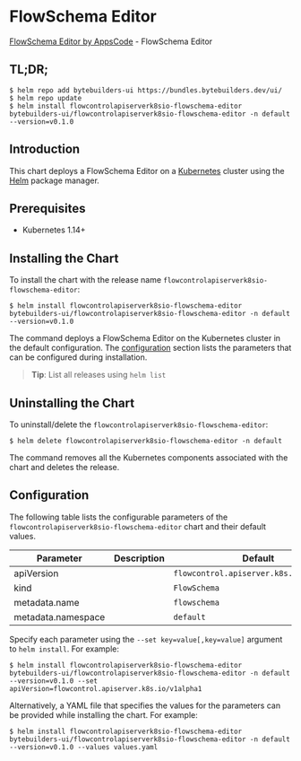 # FlowSchema Editor

[FlowSchema Editor by AppsCode](https://byte.builders) - FlowSchema Editor

## TL;DR;

```console
$ helm repo add bytebuilders-ui https://bundles.bytebuilders.dev/ui/
$ helm repo update
$ helm install flowcontrolapiserverk8sio-flowschema-editor bytebuilders-ui/flowcontrolapiserverk8sio-flowschema-editor -n default --version=v0.1.0
```

## Introduction

This chart deploys a FlowSchema Editor on a [Kubernetes](http://kubernetes.io) cluster using the [Helm](https://helm.sh) package manager.

## Prerequisites

- Kubernetes 1.14+

## Installing the Chart

To install the chart with the release name `flowcontrolapiserverk8sio-flowschema-editor`:

```console
$ helm install flowcontrolapiserverk8sio-flowschema-editor bytebuilders-ui/flowcontrolapiserverk8sio-flowschema-editor -n default --version=v0.1.0
```

The command deploys a FlowSchema Editor on the Kubernetes cluster in the default configuration. The [configuration](#configuration) section lists the parameters that can be configured during installation.

> **Tip**: List all releases using `helm list`

## Uninstalling the Chart

To uninstall/delete the `flowcontrolapiserverk8sio-flowschema-editor`:

```console
$ helm delete flowcontrolapiserverk8sio-flowschema-editor -n default
```

The command removes all the Kubernetes components associated with the chart and deletes the release.

## Configuration

The following table lists the configurable parameters of the `flowcontrolapiserverk8sio-flowschema-editor` chart and their default values.

|     Parameter      | Description |                 Default                 |
|--------------------|-------------|-----------------------------------------|
| apiVersion         |             | `flowcontrol.apiserver.k8s.io/v1alpha1` |
| kind               |             | `FlowSchema`                            |
| metadata.name      |             | `flowschema`                            |
| metadata.namespace |             | `default`                               |


Specify each parameter using the `--set key=value[,key=value]` argument to `helm install`. For example:

```console
$ helm install flowcontrolapiserverk8sio-flowschema-editor bytebuilders-ui/flowcontrolapiserverk8sio-flowschema-editor -n default --version=v0.1.0 --set apiVersion=flowcontrol.apiserver.k8s.io/v1alpha1
```

Alternatively, a YAML file that specifies the values for the parameters can be provided while
installing the chart. For example:

```console
$ helm install flowcontrolapiserverk8sio-flowschema-editor bytebuilders-ui/flowcontrolapiserverk8sio-flowschema-editor -n default --version=v0.1.0 --values values.yaml
```
